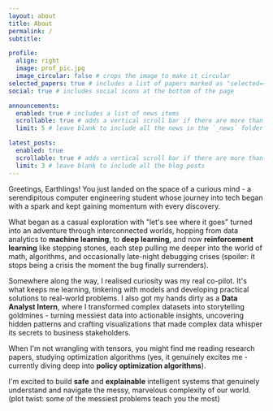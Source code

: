 ```yaml
---
layout: about
title: About
permalink: /
subtitle:

profile:
  align: right
  image: prof_pic.jpg
  image_circular: false # crops the image to make it circular
selected_papers: true # includes a list of papers marked as "selected={true}"
social: true # includes social icons at the bottom of the page

announcements:
  enabled: true # includes a list of news items
  scrollable: true # adds a vertical scroll bar if there are more than 3 news items
  limit: 5 # leave blank to include all the news in the `_news` folder

latest_posts:
  enabled: true
  scrollable: true # adds a vertical scroll bar if there are more than 3 new posts items
  limit: 3 # leave blank to include all the blog posts
---
```


Greetings, Earthlings! You just landed on the space of a curious mind - a serendipitous computer engineering student whose journey into tech began with a spark and kept gaining momentum with every discovery.

What began as a casual exploration with "let's see where it goes" turned into an adventure through interconnected worlds, hopping from data analytics to **machine learning**, to **deep learning**, and now **reinforcement learning** like stepping stones, each step pulling me deeper into the world of math, algorithms, and occasionally late-night debugging crises (spoiler: it stops being a crisis the moment the bug finally surrenders).

Somewhere along the way, I realised curiosity was my real co-pilot. It's what keeps me learning, tinkering with models and developing practical solutions to real-world problems. I also got my hands dirty as a **Data Analyst Intern**, where I transformed complex datasets into storytelling goldmines - turning messiest data into actionable insights, uncovering hidden patterns and crafting visualizations that made complex data whisper its secrets to business stakeholders. 

When I'm not wrangling with tensors, you might find me reading research papers, studying optimization algorithms (yes, it genuinely excites me - currently diving deep into **policy optimization algorithms**).

I'm excited to build **safe** and **explainable** intelligent systems that genuinely understand and navigate the messy, marvelous complexity of our world. (plot twist: some of the messiest problems teach you the most)